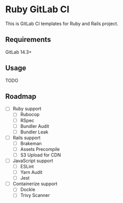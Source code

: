 Ruby GitLab CI
===

This is GitLab CI templates for Ruby and Rails project.

## Requirements

GitLab 14.3+

## Usage

TODO

## Roadmap

* [ ] Ruby support
  * [ ] Rubocop
  * [ ] RSpec
  * [ ] Bundler Audit
  * [ ] Bundler Leak
* [ ] Rails support
  * [ ] Brakeman
  * [ ] Assets Precompile
  * [ ] S3 Upload for CDN
* [ ] JavaScript support
  * [ ] ESLint
  * [ ] Yarn Audit
  * [ ] Jest
* [ ] Containerize support
  * [ ] Dockle
  * [ ] Trivy Scanner
